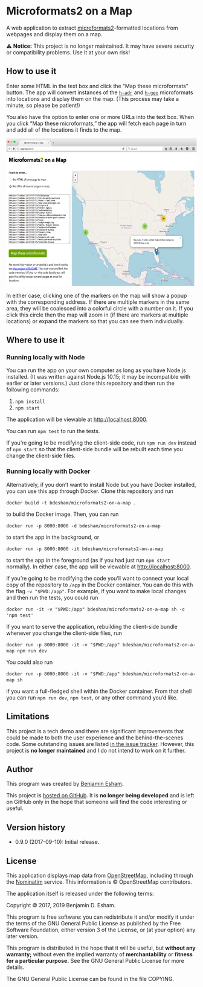 # Microformats2 on a Map

A web application to extract [microformats2]-formatted locations from webpages and display them on a map.

⚠️ **Notice:** This project is no longer maintained. It may have severe security or compatibility problems. Use it at your own risk!

[microformats2]: http://microformats.org

## How to use it

Enter some HTML in the text box and click the “Map these microformats” button. The app will convert instances of the [`h-adr`][adr] and [`h-geo`][geo] microformats into locations and display them on the map. (This process may take a minute, so please be patient!)

[adr]: http://microformats.org/wiki/h-adr
[geo]: http://microformats.org/wiki/h-geo

You also have the option to enter one or more URLs into the text box. When you click “Map these microformats,” the app will fetch each page in turn and add all of the locations it finds to the map.

<img src="https://github.com/bdesham/microformats2-on-a-map/raw/main/screenshot.png" alt="Screenshot of the application" width="600" height="391"/>

In either case, clicking one of the markers on the map will show a popup with the corresponding address. If there are multiple markers in the same area, they will be coalesced into a colorful circle with a number on it. If you click this circle then the map will zoom in (if there are markers at multiple locations) or expand the markers so that you can see them individually.

## Where to use it

### Running locally with Node

You can run the app on your own computer as long as you have Node.js installed. (It was written against Node.js 10.15; it may be incompatible with earlier or later versions.) Just clone this repository and then run the following commands:

1. `npm install`
2. `npm start`

The application will be viewable at [http://localhost:8000](http://localhost:8000).

You can run `npm test` to run the tests.

If you’re going to be modifying the client-side code, run `npm run dev` instead of `npm start` so that the client-side bundle will be rebuilt each time you change the client-side files.

### Running locally with Docker

Alternatively, if you don’t want to install Node but you have Docker installed, you can use this app through Docker. Clone this repository and run

    docker build -t bdesham/microformats2-on-a-map .

to build the Docker image. Then, you can run

    docker run -p 8000:8000 -d bdesham/microformats2-on-a-map

to start the app in the background, or

    docker run -p 8000:8000 -it bdesham/microformats2-on-a-map

to start the app in the foreground (as if you had just run `npm start` normally). In either case, the app will be viewable at [http://localhost:8000](http://localhost:8000).

If you’re going to be modifying the code you’ll want to connect your local copy of the repository to `/app` in the Docker container. You can do this with the flag `-v "$PWD:/app"`. For example, if you want to make local changes and then run the tests, you could run

    docker run -it -v "$PWD:/app" bdesham/microformats2-on-a-map sh -c 'npm test'

If you want to serve the application, rebuilding the client-side bundle whenever you change the client-side files, run

    docker run -p 8000:8000 -it -v "$PWD:/app" bdesham/microformats2-on-a-map npm run dev

You could also run

    docker run -p 8000:8000 -it -v "$PWD:/app" bdesham/microformats2-on-a-map sh

if you want a full-fledged shell within the Docker container. From that shell you can run `npm run dev`, `npm test`, or any other command you’d like.

## Limitations

This project is a tech demo and there are significant improvements that could be made to both the user experience and the behind-the-scenes code. Some outstanding issues are listed [in the issue tracker][issues]. However, this project is **no longer maintained** and I do not intend to work on it further.

[issues]: https://github.com/bdesham/microformats2-on-a-map/issues

## Author

This program was created by [Benjamin Esham](https://esham.io).

This project is [hosted on GitHub](https://github.com/bdesham/microformats2-on-a-map). It is **no longer being developed** and is left on GitHub only in the hope that someone will find the code interesting or useful.

## Version history

* 0.9.0 (2017-09-10): Initial release.

## License

This application displays map data from [OpenStreetMap], including through the [Nominatim] service. This information is © OpenStreetMap contributors.

[OpenStreetMap]: http://openstreetmap.org/
[Nominatim]: https://wiki.openstreetmap.org/wiki/Nominatim

The application itself is released under the following terms:

Copyright © 2017, 2019 Benjamin D. Esham.

This program is free software: you can redistribute it and/or modify it under the terms of the GNU General Public License as published by the Free Software Foundation, either version 3 of the License, or (at your option) any later version.

This program is distributed in the hope that it will be useful, but **without any warranty;** without even the implied warranty of **merchantability** or **fitness for a particular purpose.** See the GNU General Public License for more details.

The GNU General Public License can be found in the file COPYING.
